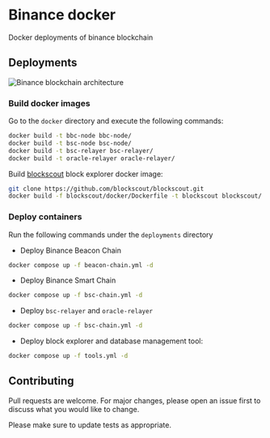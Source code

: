 # Binance docker

Docker deployments of binance blockchain

## Deployments

![Binance blockchain architecture](https://lh3.googleusercontent.com/0JqykN-TYAyuwML_9bMphW7UWKDX4mN4CjM-K-CL7tiyrM38ceDVdlZrDLKFnWeaiWlYqnEhRrcHsoRnvJwn_A9BauXWlESLwy0njHFh64Za_PrdaEI-CQzJ5IHEHMJqI0f_Bp3h)

### Build docker images

Go to the `docker` directory and execute the following commands:

```bash
docker build -t bbc-node bbc-node/
docker build -t bsc-node bsc-node/
docker build -t bsc-relayer bsc-relayer/
docker build -t oracle-relayer oracle-relayer/
```

Build [blockscout](https://github.com/blockscout/blockscout) block explorer docker image:

```bash
git clone https://github.com/blockscout/blockscout.git
docker build -f blockscout/docker/Dockerfile -t blockscout blockscout/
```

### Deploy containers

Run the following commands under the `deployments` directory

- Deploy Binance Beacon Chain

```bash
docker compose up -f beacon-chain.yml -d
```

- Deploy Binance Smart Chain

```bash
docker compose up -f bsc-chain.yml -d
```

- Deploy `bsc-relayer` and `oracle-relayer`

```bash
docker compose up -f bsc-chain.yml -d
```

- Deploy block explorer and database management tool:

```bash
docker compose up -f tools.yml -d
```

## Contributing

Pull requests are welcome. For major changes, please open an issue first to discuss what you would like to change.

Please make sure to update tests as appropriate.
